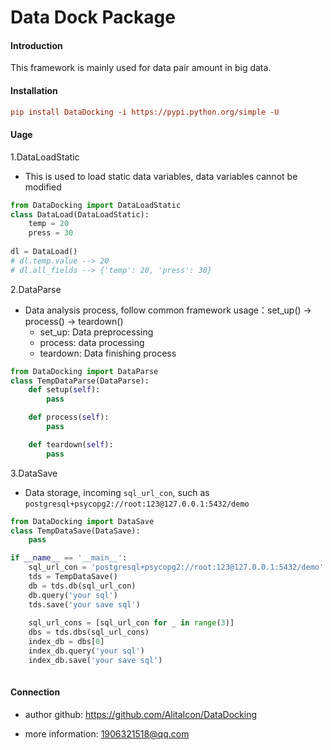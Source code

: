# Data Dock Package

#### Introduction
This framework is mainly used for data pair amount in big data.

#### Installation
```ini
pip install DataDocking -i https://pypi.python.org/simple -U
```

#### Uage
1.DataLoadStatic
- This is used to load static data variables, data variables cannot be modified
```python
from DataDocking import DataLoadStatic
class DataLoad(DataLoadStatic):
    temp = 20
    press = 30
    
dl = DataLoad()
# dl.temp.value --> 20
# dl.all_fields --> {'temp': 20, 'press': 30}
```

2.DataParse
- Data analysis process, follow common framework usage：set_up() ->  process() -> teardown()
    - set_up: Data preprocessing
    - process: data processing
    - teardown: Data finishing process
```python
from DataDocking import DataParse
class TempDataParse(DataParse):
    def setup(self):
        pass

    def process(self):
        pass

    def teardown(self):
        pass
```

3.DataSave
- Data storage, incoming ```sql_url_con```, such as ```postgresql+psycopg2://root:123@127.0.0.1:5432/demo```
```python
from DataDocking import DataSave
class TempDataSave(DataSave):
    pass

if __name__ == '__main__':
    sql_url_con = 'postgresql+psycopg2://root:123@127.0.0.1:5432/demo'
    tds = TempDataSave()
    db = tds.db(sql_url_con)
    db.query('your sql')
    tds.save('your save sql')
    
    sql_url_cons = [sql_url_con for _ in range(3)]
    dbs = tds.dbs(sql_url_cons) 
    index_db = dbs[0]
    index_db.query('your sql')
    index_db.save('your save sql')
    
```

#### Connection
- author github: https://github.com/AlitaIcon/DataDocking

- more information: 1906321518@qq.com

